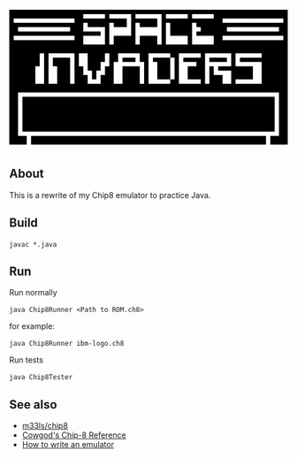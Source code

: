 ![Screenshot](/screenshot.png?raw=true "Space Invaders")

## About

This is a rewrite of my Chip8 emulator to practice Java.

## Build
```
javac *.java
```

## Run

Run normally
```
java Chip8Runner <Path to ROM.ch8>
```
for example:
```
java Chip8Runner ibm-logo.ch8
```

Run tests
```
java Chip8Tester
```

## See also

* [m33ls/chip8](https://github.com/m33ls/chip8/)
* [Cowgod's Chip-8 Reference](http://devernay.free.fr/hacks/chip8/C8TECH10.HTM)
* [How to write an emulator](https://multigesture.net/articles/how-to-write-an-emulator-chip-8-interpreter/)
